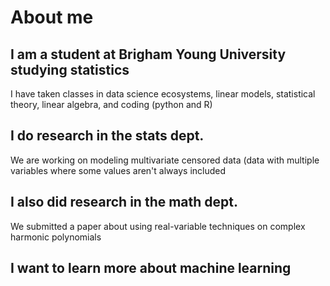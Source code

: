 # About me

## I am a student at Brigham Young University studying statistics
I have taken classes in data science ecosystems, linear models, statistical theory, linear algebra, and coding (python and R)

## I do research in the stats dept.
We are working on modeling multivariate censored data (data with multiple variables where some values aren't always included

## I also did research in the math dept.
We submitted a paper about using real-variable techniques on complex harmonic polynomials

## I want to learn more about machine learning
